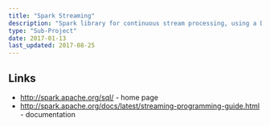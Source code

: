 ```yaml
---
title: "Spark Streaming"
description: "Spark library for continuous stream processing, using a DStream (discretized stream) API.  Uses a micro-batch execution model leveraging core Spark to execute the specified logic against each micro-batch (a DStream is a sequence of Spark RDDs), with the ability to also use other Spark batch operations (including Spark SQL and MLlib) against each micro-batch.  This model also provides fault tolerance through exactly-once processing semantics.  Supports a number of data sources (including HDFS, sockets, Flume, Kafka, Kinesis and messaging buses), as well as functions to maintain state and to execute windowed operations. First introduced in Spark 0.7, with a production release as part of Spark 0.9, however development appears to be largely stopped following the introduction of Structured Streaming in Spark 2.0"
type: "Sub-Project"
date: 2017-01-13
last_updated: 2017-08-25
---
```

## Links

* <http://spark.apache.org/sql/> - home page
* <http://spark.apache.org/docs/latest/streaming-programming-guide.html> - documentation